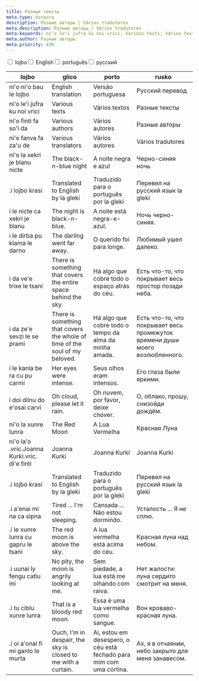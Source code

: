 ```yaml
---
title: Разные тексты
meta.type: korpora
description: Разные авторы | Vários tradutores
meta.description: Разные авторы | Vários tradutores
meta.keywords: ni'o le'i jufra ku noi vrici, Various texts, Vários textos, Разные тексты
meta.author: Разные авторы
meta.priority: 438
---
```


<div class="w-full">
  <input
    type="checkbox"
    id="hide-column-lojbo"
    class="hide-column-checkbox-lojbo"
  />
  <label
    for="hide-column-lojbo"
    class="hide-column-button-lojbo float-left drop-shadow bg-teal-100 hover:bg-teal-600 focus:bg-teal-600 text-gray-900 hover:text-white font-bold leading-normal select-none py-2 px-4"
    >lojbo</label
  ><input
    type="checkbox"
    id="hide-column-glico"
    class="hide-column-checkbox-glico"
  />
  <label
    for="hide-column-glico"
    class="hide-column-button-glico float-left drop-shadow bg-teal-100 hover:bg-teal-600 focus:bg-teal-600 text-gray-900 hover:text-white font-bold leading-normal select-none py-2 px-4"
    >English</label
  ><input
    type="checkbox"
    id="hide-column-porto"
    class="hide-column-checkbox-porto"
  />
  <label
    for="hide-column-porto"
    class="hide-column-button-porto float-left drop-shadow bg-teal-100 hover:bg-teal-600 focus:bg-teal-600 text-gray-900 hover:text-white font-bold leading-normal select-none py-2 px-4"
    >português</label
  ><input
    type="checkbox"
    id="hide-column-rusko"
    class="hide-column-checkbox-rusko"
  />
  <label
    for="hide-column-rusko"
    class="hide-column-button-rusko float-left drop-shadow bg-teal-100 hover:bg-teal-600 focus:bg-teal-600 text-gray-900 hover:text-white font-bold leading-normal select-none py-2 px-4"
    >русский</label
  >
  <div class="clear-both" />
  <div class="w-full overflow-x-auto">
    <table
      class="mt-2 table-fixed max-w-full border font-light text-left text-sm"
    >
      <thead class="border-b italic">
        <tr>
          <th scope="col" class="w-40 p-2 column-class-lojbo">lojbo</th>
          <th scope="col" class="w-40 p-2 column-class-glico">glico</th>
          <th scope="col" class="w-40 p-2 column-class-porto">porto</th>
          <th scope="col" class="w-40 p-2 column-class-rusko">rusko</th>
        </tr>
      </thead>
      <tbody>
        <tr
          class="border-b transition duration-300 ease-in-out hover:bg-neutral-100 dark:hover:bg-neutral-100"
        >
          <td class="font-bold text-left align-text-top p-2 column-class-lojbo">
            ni&#039;o ni&#039;o bau le lojbo
          </td>
          <td class="font-bold text-left align-text-top p-2 column-class-glico">
            English translation
          </td>
          <td class="font-bold text-left align-text-top p-2 column-class-porto">
            Versão portuguesa
          </td>
          <td class="font-bold text-left align-text-top p-2 column-class-rusko">
            Русский перевод
          </td>
        </tr>
        <tr
          class="border-b transition duration-300 ease-in-out hover:bg-neutral-100 dark:hover:bg-neutral-100"
        >
          <td
            class="italic text-gray-500 text-left align-text-top p-2 column-class-lojbo"
          >
            ni&#039;o le&#039;i jufra ku noi vrici
          </td>
          <td
            class="italic text-gray-500 text-left align-text-top p-2 column-class-glico"
          >
            Various texts
          </td>
          <td
            class="italic text-gray-500 text-left align-text-top p-2 column-class-porto"
          >
            Vários textos
          </td>
          <td
            class="italic text-gray-500 text-left align-text-top p-2 column-class-rusko"
          >
            Разные тексты
          </td>
        </tr>
        <tr
          class="border-b transition duration-300 ease-in-out hover:bg-neutral-100 dark:hover:bg-neutral-100"
        >
          <td
            class="italic text-gray-500 text-left align-text-top p-2 column-class-lojbo"
          >
            ni&#039;o finti fa so&#039;i da
          </td>
          <td
            class="italic text-gray-500 text-left align-text-top p-2 column-class-glico"
          >
            Various authors
          </td>
          <td
            class="italic text-gray-500 text-left align-text-top p-2 column-class-porto"
          >
            Vários autores
          </td>
          <td
            class="italic text-gray-500 text-left align-text-top p-2 column-class-rusko"
          >
            Разные авторы
          </td>
        </tr>
        <tr
          class="border-b transition duration-300 ease-in-out hover:bg-neutral-100 dark:hover:bg-neutral-100"
        >
          <td
            class="italic text-gray-500 text-left align-text-top p-2 column-class-lojbo"
          >
            ni&#039;o fanva fa za&#039;u de
          </td>
          <td
            class="italic text-gray-500 text-left align-text-top p-2 column-class-glico"
          >
            Various translators
          </td>
          <td
            class="italic text-gray-500 text-left align-text-top p-2 column-class-porto"
          >
            Vários autores
          </td>
          <td
            class="italic text-gray-500 text-left align-text-top p-2 column-class-rusko"
          >
            Vários tradutores
          </td>
        </tr>
        <tr
          class="border-b transition duration-300 ease-in-out hover:bg-neutral-100 dark:hover:bg-neutral-100"
        >
          <td
            class="italic text-gray-500 text-left align-text-top p-2 column-class-lojbo"
          >
            ni&#039;o la xekri je blanu nicte
          </td>
          <td
            class="italic text-gray-500 text-left align-text-top p-2 column-class-glico"
          >
            The black-n-blue night
          </td>
          <td
            class="italic text-gray-500 text-left align-text-top p-2 column-class-porto"
          >
            A noite negra e azul
          </td>
          <td
            class="italic text-gray-500 text-left align-text-top p-2 column-class-rusko"
          >
            Черно-синяя ночь
          </td>
        </tr>
        <tr
          class="border-b transition duration-300 ease-in-out hover:bg-neutral-100 dark:hover:bg-neutral-100"
        >
          <td class="text-left align-text-top p-2 column-class-lojbo">
            .i lojbo krasi
          </td>
          <td class="text-left align-text-top p-2 column-class-glico">
            Translated to English by la gleki
          </td>
          <td class="text-left align-text-top p-2 column-class-porto">
            Traduzido para o português por la gleki
          </td>
          <td class="text-left align-text-top p-2 column-class-rusko">
            Перевел на русский язык la gleki
          </td>
        </tr>
        <tr
          class="border-b transition duration-300 ease-in-out hover:bg-neutral-100 dark:hover:bg-neutral-100"
        >
          <td class="text-left align-text-top p-2 column-class-lojbo">
            i le nicte ca xekri je blanu
          </td>
          <td class="text-left align-text-top p-2 column-class-glico">
            The night is black-n-blue.
          </td>
          <td class="text-left align-text-top p-2 column-class-porto">
            A noite está negra-e-azul.
          </td>
          <td class="text-left align-text-top p-2 column-class-rusko">
            Ночь черно-синяя.
          </td>
        </tr>
        <tr
          class="border-b transition duration-300 ease-in-out hover:bg-neutral-100 dark:hover:bg-neutral-100"
        >
          <td class="text-left align-text-top p-2 column-class-lojbo">
            i le dirba pu klama le darno
          </td>
          <td class="text-left align-text-top p-2 column-class-glico">
            The darling went far away.
          </td>
          <td class="text-left align-text-top p-2 column-class-porto">
            O querido foi para longe.
          </td>
          <td class="text-left align-text-top p-2 column-class-rusko">
            Любимый ушел далеко.
          </td>
        </tr>
        <tr
          class="border-b transition duration-300 ease-in-out hover:bg-neutral-100 dark:hover:bg-neutral-100"
        >
          <td class="text-left align-text-top p-2 column-class-lojbo">
            i da ve&#039;e trixe le tsani
          </td>
          <td class="text-left align-text-top p-2 column-class-glico">
            There is something that covers the entire space behind the sky.
          </td>
          <td class="text-left align-text-top p-2 column-class-porto">
            Há algo que cobre todo o espaço atrás do céu.
          </td>
          <td class="text-left align-text-top p-2 column-class-rusko">
            Есть что-то, что покрывает весь простор позади неба.
          </td>
        </tr>
        <tr
          class="border-b transition duration-300 ease-in-out hover:bg-neutral-100 dark:hover:bg-neutral-100"
        >
          <td class="text-left align-text-top p-2 column-class-lojbo">
            i da ze&#039;e sevzi le se prami
          </td>
          <td class="text-left align-text-top p-2 column-class-glico">
            There is something that covers the whole of time of the soul of my
            beloved.
          </td>
          <td class="text-left align-text-top p-2 column-class-porto">
            Há algo que cobre todo o tempo da alma da minha amada.
          </td>
          <td class="text-left align-text-top p-2 column-class-rusko">
            Есть что-то, что покрывает весь промежуток времени души моего
            возлюбленного.
          </td>
        </tr>
        <tr
          class="border-b transition duration-300 ease-in-out hover:bg-neutral-100 dark:hover:bg-neutral-100"
        >
          <td class="text-left align-text-top p-2 column-class-lojbo">
            i le kanla be ra cu pu carmi
          </td>
          <td class="text-left align-text-top p-2 column-class-glico">
            Her eyes were intense.
          </td>
          <td class="text-left align-text-top p-2 column-class-porto">
            Seus olhos eram intensos.
          </td>
          <td class="text-left align-text-top p-2 column-class-rusko">
            Его глаза были яркими.
          </td>
        </tr>
        <tr
          class="border-b transition duration-300 ease-in-out hover:bg-neutral-100 dark:hover:bg-neutral-100"
        >
          <td class="text-left align-text-top p-2 column-class-lojbo">
            i doi dilnu do e&#039;osai carvi
          </td>
          <td class="text-left align-text-top p-2 column-class-glico">
            Oh cloud, please let it rain.
          </td>
          <td class="text-left align-text-top p-2 column-class-porto">
            Oh nuvem, por favor, deixe chover.
          </td>
          <td class="text-left align-text-top p-2 column-class-rusko">
            О, облако, прошу, снизойди дождём.
          </td>
        </tr>
        <tr
          class="border-b transition duration-300 ease-in-out hover:bg-neutral-100 dark:hover:bg-neutral-100"
        >
          <td
            class="italic text-gray-500 text-left align-text-top p-2 column-class-lojbo"
          >
            ni&#039;o la xunre lunra
          </td>
          <td
            class="italic text-gray-500 text-left align-text-top p-2 column-class-glico"
          >
            The Red Moon
          </td>
          <td
            class="italic text-gray-500 text-left align-text-top p-2 column-class-porto"
          >
            A Lua Vermelha
          </td>
          <td
            class="italic text-gray-500 text-left align-text-top p-2 column-class-rusko"
          >
            Красная Луна
          </td>
        </tr>
        <tr
          class="border-b transition duration-300 ease-in-out hover:bg-neutral-100 dark:hover:bg-neutral-100"
        >
          <td class="text-left align-text-top p-2 column-class-lojbo">
            ni&#039;o la&#039;o .vric.Joanna Kurki.vric. di&#039;e finti
          </td>
          <td class="text-left align-text-top p-2 column-class-glico">
            Joanna Kurki
          </td>
          <td class="text-left align-text-top p-2 column-class-porto">
            Joanna Kurki
          </td>
          <td class="text-left align-text-top p-2 column-class-rusko">
            Joanna Kurki
          </td>
        </tr>
        <tr
          class="border-b transition duration-300 ease-in-out hover:bg-neutral-100 dark:hover:bg-neutral-100"
        >
          <td class="text-left align-text-top p-2 column-class-lojbo">
            .i lojbo krasi
          </td>
          <td class="text-left align-text-top p-2 column-class-glico">
            Translated to English by la gleki
          </td>
          <td class="text-left align-text-top p-2 column-class-porto">
            Traduzido para o português por la gleki
          </td>
          <td class="text-left align-text-top p-2 column-class-rusko">
            Перевел на русский язык la gleki
          </td>
        </tr>
        <tr
          class="border-b transition duration-300 ease-in-out hover:bg-neutral-100 dark:hover:bg-neutral-100"
        >
          <td class="text-left align-text-top p-2 column-class-lojbo">
            .i a&#039;enai mi na ca sipna
          </td>
          <td class="text-left align-text-top p-2 column-class-glico">
            Tired ... I&#039;m not sleeping.
          </td>
          <td class="text-left align-text-top p-2 column-class-porto">
            Cansada ... Não estou dormindo.
          </td>
          <td class="text-left align-text-top p-2 column-class-rusko">
            Усталость ... Я не сплю.
          </td>
        </tr>
        <tr
          class="border-b transition duration-300 ease-in-out hover:bg-neutral-100 dark:hover:bg-neutral-100"
        >
          <td class="text-left align-text-top p-2 column-class-lojbo">
            .i le xunre lunra cu gapru le tsani
          </td>
          <td class="text-left align-text-top p-2 column-class-glico">
            The red moon is above the sky.
          </td>
          <td class="text-left align-text-top p-2 column-class-porto">
            A lua vermelha está acima do céu.
          </td>
          <td class="text-left align-text-top p-2 column-class-rusko">
            Красная луна над небом.
          </td>
        </tr>
        <tr
          class="border-b transition duration-300 ease-in-out hover:bg-neutral-100 dark:hover:bg-neutral-100"
        >
          <td class="text-left align-text-top p-2 column-class-lojbo">
            .i uunai ly fengu catlu mi
          </td>
          <td class="text-left align-text-top p-2 column-class-glico">
            No pity, the moon is angrily looking at me.
          </td>
          <td class="text-left align-text-top p-2 column-class-porto">
            Sem piedade, a lua está me olhando com raiva.
          </td>
          <td class="text-left align-text-top p-2 column-class-rusko">
            Нет жалости: луна сердито смотрит на меня.
          </td>
        </tr>
        <tr
          class="border-b transition duration-300 ease-in-out hover:bg-neutral-100 dark:hover:bg-neutral-100"
        >
          <td class="text-left align-text-top p-2 column-class-lojbo">
            .i tu ciblu xunre lunra
          </td>
          <td class="text-left align-text-top p-2 column-class-glico">
            That is a bloody red moon.
          </td>
          <td class="text-left align-text-top p-2 column-class-porto">
            Essa é uma lua vermelha como sangue.
          </td>
          <td class="text-left align-text-top p-2 column-class-rusko">
            Вон кроваво-красная луна.
          </td>
        </tr>
        <tr
          class="border-b transition duration-300 ease-in-out hover:bg-neutral-100 dark:hover:bg-neutral-100"
        >
          <td class="text-left align-text-top p-2 column-class-lojbo">
            .i oi a&#039;onai fi mi ganlo lo murta
          </td>
          <td class="text-left align-text-top p-2 column-class-glico">
            Ouch, I&#039;m in despair, the sky is closed to me with a curtain.
          </td>
          <td class="text-left align-text-top p-2 column-class-porto">
            Ai, estou em desespero, o céu está fechado para mim com uma cortina.
          </td>
          <td class="text-left align-text-top p-2 column-class-rusko">
            Ах, я в отчаянии, небо закрыто для меня занавесом.
          </td>
        </tr>
      </tbody>
    </table>
  </div>
</div>
